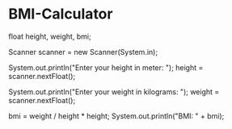 # BMI-Calculator

float height, weight, bmi;

Scanner scanner = new Scanner(System.in);

System.out.println("Enter your height in meter: ");
height = scanner.nextFloat();

System.out.println("Enter your weight in kilograms: ");
weight = scanner.nextFloat();

bmi = weight / height * height;
System.out.println("BMI: " + bmi);
